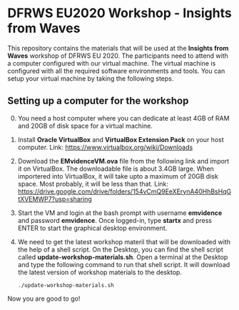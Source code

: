 # DFRWS EU2020 Workshop - Insights from Waves

This repository contains the materials that will be used at the **Insights from Waves** workshop of DFRWS EU 2020. The participants need to attend with a computer configured with our virtual machine. The virtual machine is configured with all the required software environments and tools. You can setup your virtual machine by taking the following steps.

## Setting up a computer for the workshop

0. You need a host computer where you can dedicate at least 4GB of RAM and 20GB of disk space for a virtual machine.

1. Install **Oracle VirtualBox** and **VirtualBox Extension Pack** on your host computer. Link: https://www.virtualbox.org/wiki/Downloads

2. Download the **EMvidenceVM.ova** file from the following link and import it on VirtualBox. The downloadable file is about 3.4GB large. When importered into VirtualBox, it will take upto a maximum of 20GB disk space. Most probably, it will be less than that.
Link: https://drive.google.com/drive/folders/154vCmQ9EeXErynA40HhBsHqGtXVEMWP7?usp=sharing

3. Start the VM and login at the bash prompt with username **emvidence** and password **emvidence**. Once logged-in, type **startx** and press ENTER to start the graphical desktop environment.

4. We need to get the latest workshop materil that will be downloaded with the help of a shell script. On the Desktop, you can find the shell script called **update-workshop-materials.sh**. Open a terminal at the Desktop and type the following command to run that shell script. It will download the latest version of workshop materials to the desktop.

     ```./update-workshop-materials.sh```

Now you are good to go!
